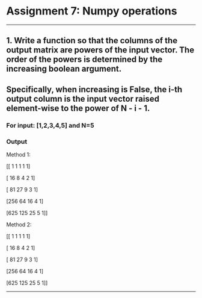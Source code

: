 # Assignment 7: Numpy operations

----------------------------------------------------------------------------------------------------------------------------------

## 1. Write a function so that the columns of the output matrix are powers of the input vector. The order of the powers is determined by the increasing boolean argument. 
##      Specifically, when increasing is False, the i-th output column is the input vector raised element-wise to the power of N - i - 1.


### For input: [1,2,3,4,5] and N=5

### Output

Method 1:

[[  1   1   1   1   1]

 [ 16   8   4   2   1]

 [ 81  27   9   3   1]

 [256  64  16   4   1]

 [625 125  25   5   1]]


Method 2:

[[  1   1   1   1   1]

 [ 16   8   4   2   1]

 [ 81  27   9   3   1]

 [256  64  16   4   1]

 [625 125  25   5   1]]

------------------------------------------------------------------------------------------------------------------------------------
